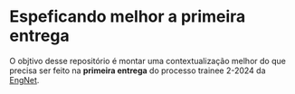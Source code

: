# Espeficando melhor a primeira entrega

O objtivo desse repositório é montar uma contextualização melhor do que precisa ser feito na **primeira entrega** do processo trainee 2-2024 da [EngNet](https://engnetconsultoria.com.br/).

